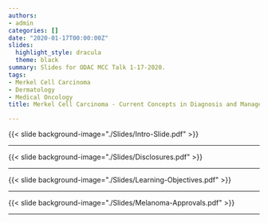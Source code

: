 ```yaml
---
authors: 
- admin
categories: []
date: "2020-01-17T00:00:00Z"
slides:
  highlight_style: dracula
  theme: black
summary: Slides for ODAC MCC Talk 1-17-2020.
tags: 
- Merkel Cell Carcinoma
- Dermatology
- Medical Oncology
title: Merkel Cell Carcinoma - Current Concepts in Diagnosis and Management   

---
```


{{< slide background-image="./Slides/Intro-Slide.pdf" >}}


---

{{< slide background-image="./Slides/Disclosures.pdf" >}}  

---

{{< slide background-image="./Slides/Learning-Objectives.pdf" >}}  

---

{{< slide background-image="./Slides/Melanoma-Approvals.pdf" >}}  

---
